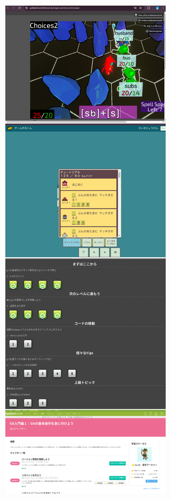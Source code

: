 ![Regex Adventure](./images/20240416.png)
![puzzle](./images/20240418.png)
![paiza git](./images/20240429.png)	
![Learn Git](./images/2024.4.29.png)
